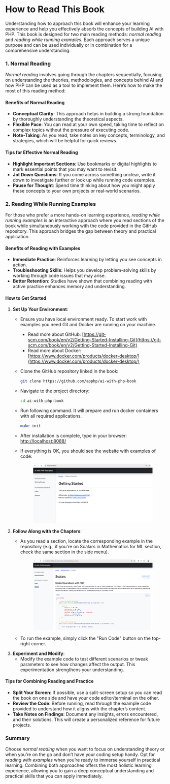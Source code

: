 # How to Read This Book

Understanding how to approach this book will enhance your learning experience and help you effectively absorb the concepts of building AI with PHP. This book is designed for two main reading methods: _normal reading_ and _reading while running examples_. Each approach serves a unique purpose and can be used individually or in combination for a comprehensive understanding.

### 1. Normal Reading

_Normal reading_ involves going through the chapters sequentially, focusing on understanding the theories, methodologies, and concepts behind AI and how PHP can be used as a tool to implement them. Here’s how to make the most of this reading method:

#### Benefits of Normal Reading

* **Conceptual Clarity**: This approach helps in building a strong foundation by thoroughly understanding the theoretical aspects.
* **Flexible Pace**: You can read at your own speed, taking time to reflect on complex topics without the pressure of executing code.
* **Note-Taking**: As you read, take notes on key concepts, terminology, and strategies, which will be helpful for quick reviews.

#### Tips for Effective Normal Reading

* **Highlight Important Sections**: Use bookmarks or digital highlights to mark essential points that you may want to revisit.
* **Jot Down Questions**: If you come across something unclear, write it down to investigate further or look up while running code examples.
* **Pause for Thought**: Spend time thinking about how you might apply these concepts to your own projects or real-world scenarios.

### 2. Reading While Running Examples

For those who prefer a more hands-on learning experience, _reading while running examples_ is an interactive approach where you read sections of the book while simultaneously working with the code provided in the GitHub repository. This approach bridges the gap between theory and practical application.

#### Benefits of Reading with Examples

* **Immediate Practice**: Reinforces learning by letting you see concepts in action.
* **Troubleshooting Skills**: Helps you develop problem-solving skills by working through code issues that may arise.
* **Better Retention**: Studies have shown that combining reading with active practice enhances memory and understanding.

#### How to Get Started

1. **Set Up Your Environment**:
   * Ensure you have local environment ready. To start work with examples you need Git and Docker are running on your machine.
     * Read more about GitHub: [https://git-scm.com/book/en/v2/Getting-Started-Installing-Git](https://git-scm.com/book/en/v2/Getting-Started-Installing-Git)
     * Read more about Docker: [https://www.docker.com/products/docker-desktop/](https://www.docker.com/products/docker-desktop/)
   *   Clone the GitHub repository linked in the book:

       ```bash
       git clone https://github.com/apphp/ai-with-php-book
       ```
   *   Navigate to the project directory:

       ```bash
       cd ai-with-php-book
       ```
   *   Run following command. It will prepare and run docker containers with all required applications.

       ```bash
       make init
       ```
   * After installation is complete, type in your browser: [http://localhost:8088/](http://localhost:8088/)
   *   If everything is OK, you should see the website with examples of code:

       <figure><img src="../.gitbook/assets/image (1) (1).png" alt=""><figcaption></figcaption></figure>
2. **Follow Along with the Chapters**:
   *   As you read a section, locate the corresponding example in the repository (e.g., if you're on Scalars in Mathematics for ML section, check the same section in the side menu).

       <figure><img src="../.gitbook/assets/image (1) (1) (1).png" alt=""><figcaption></figcaption></figure>
   * To run the example, simply click the "Run Code" button on the top-right corner.
3. **Experiment and Modify**:
   * Modify the example code to test different scenarios or tweak parameters to see how changes affect the output. This experimentation strengthens your understanding.

#### Tips for Combining Reading and Practice

* **Split Your Screen**: If possible, use a split-screen setup so you can read the book on one side and have your code editor/terminal on the other.
* **Review the Code**: Before running, read through the example code provided to understand how it aligns with the chapter’s content.
* **Take Notes on Findings**: Document any insights, errors encountered, and their solutions. This will create a personalized reference for future projects.

### Summary

Choose _normal reading_ when you want to focus on understanding theory or when you’re on the go and don’t have your coding setup handy. Opt for _reading with examples_ when you’re ready to immerse yourself in practical learning. Combining both approaches offers the most holistic learning experience, allowing you to gain a deep conceptual understanding and practical skills that you can apply immediately.
